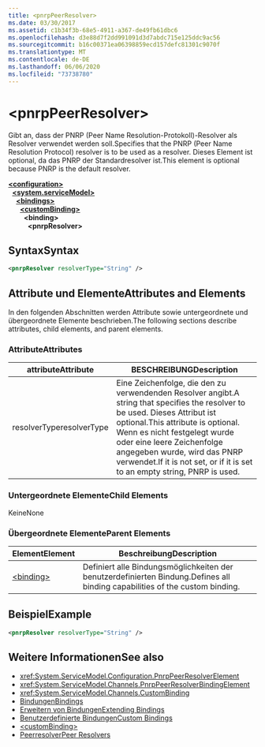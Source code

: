 ```yaml
---
title: <pnrpPeerResolver>
ms.date: 03/30/2017
ms.assetid: c1b34f3b-68e5-4911-a367-de49fb61dbc6
ms.openlocfilehash: d3e88d7f2dd991091d3d7abdc715e125ddc9ac56
ms.sourcegitcommit: b16c00371ea06398859ecd157defc81301c9070f
ms.translationtype: MT
ms.contentlocale: de-DE
ms.lasthandoff: 06/06/2020
ms.locfileid: "73738780"
---
```

# \<pnrpPeerResolver>
<span data-ttu-id="3438c-101">Gibt an, dass der PNRP (Peer Name Resolution-Protokoll)-Resolver als Resolver verwendet werden soll.</span><span class="sxs-lookup"><span data-stu-id="3438c-101">Specifies that the PNRP (Peer Name Resolution Protocol) resolver is to be used as a resolver.</span></span> <span data-ttu-id="3438c-102">Dieses Element ist optional, da das PNRP der Standardresolver ist.</span><span class="sxs-lookup"><span data-stu-id="3438c-102">This element is optional because PNRP is the default resolver.</span></span>  
  
[**\<configuration>**](../configuration-element.md)\
&nbsp;&nbsp;[**\<system.serviceModel>**](system-servicemodel.md)\
&nbsp;&nbsp;&nbsp;&nbsp;[**\<bindings>**](bindings.md)\
&nbsp;&nbsp;&nbsp;&nbsp;&nbsp;&nbsp;[**\<customBinding>**](custombinding.md)\
&nbsp;&nbsp;&nbsp;&nbsp;&nbsp;&nbsp;&nbsp;&nbsp;**\<binding>**\
&nbsp;&nbsp;&nbsp;&nbsp;&nbsp;&nbsp;&nbsp;&nbsp;&nbsp;&nbsp;**\<pnrpResolver>**  
  
## <a name="syntax"></a><span data-ttu-id="3438c-103">Syntax</span><span class="sxs-lookup"><span data-stu-id="3438c-103">Syntax</span></span>  
  
```xml  
<pnrpResolver resolverType="String" />
```  
  
## <a name="attributes-and-elements"></a><span data-ttu-id="3438c-104">Attribute und Elemente</span><span class="sxs-lookup"><span data-stu-id="3438c-104">Attributes and Elements</span></span>  
 <span data-ttu-id="3438c-105">In den folgenden Abschnitten werden Attribute sowie untergeordnete und übergeordnete Elemente beschrieben.</span><span class="sxs-lookup"><span data-stu-id="3438c-105">The following sections describe attributes, child elements, and parent elements.</span></span>  
  
### <a name="attributes"></a><span data-ttu-id="3438c-106">Attribute</span><span class="sxs-lookup"><span data-stu-id="3438c-106">Attributes</span></span>  
  
|<span data-ttu-id="3438c-107">attribute</span><span class="sxs-lookup"><span data-stu-id="3438c-107">Attribute</span></span>|<span data-ttu-id="3438c-108">BESCHREIBUNG</span><span class="sxs-lookup"><span data-stu-id="3438c-108">Description</span></span>|  
|---------------|-----------------|  
|<span data-ttu-id="3438c-109">resolverType</span><span class="sxs-lookup"><span data-stu-id="3438c-109">resolverType</span></span>|<span data-ttu-id="3438c-110">Eine Zeichenfolge, die den zu verwendenden Resolver angibt.</span><span class="sxs-lookup"><span data-stu-id="3438c-110">A string that specifies the resolver to be used.</span></span> <span data-ttu-id="3438c-111">Dieses Attribut ist optional.</span><span class="sxs-lookup"><span data-stu-id="3438c-111">This attribute is optional.</span></span> <span data-ttu-id="3438c-112">Wenn es nicht festgelegt wurde oder eine leere Zeichenfolge angegeben wurde, wird das PNRP verwendet.</span><span class="sxs-lookup"><span data-stu-id="3438c-112">If it is not set, or if it is set to an empty string, PNRP is used.</span></span>|  
  
### <a name="child-elements"></a><span data-ttu-id="3438c-113">Untergeordnete Elemente</span><span class="sxs-lookup"><span data-stu-id="3438c-113">Child Elements</span></span>  
 <span data-ttu-id="3438c-114">Keine</span><span class="sxs-lookup"><span data-stu-id="3438c-114">None</span></span>  
  
### <a name="parent-elements"></a><span data-ttu-id="3438c-115">Übergeordnete Elemente</span><span class="sxs-lookup"><span data-stu-id="3438c-115">Parent Elements</span></span>  
  
|<span data-ttu-id="3438c-116">Element</span><span class="sxs-lookup"><span data-stu-id="3438c-116">Element</span></span>|<span data-ttu-id="3438c-117">Beschreibung</span><span class="sxs-lookup"><span data-stu-id="3438c-117">Description</span></span>|  
|-------------|-----------------|  
|[\<binding>](bindings.md)|<span data-ttu-id="3438c-118">Definiert alle Bindungsmöglichkeiten der benutzerdefinierten Bindung.</span><span class="sxs-lookup"><span data-stu-id="3438c-118">Defines all binding capabilities of the custom binding.</span></span>|  
  
## <a name="example"></a><span data-ttu-id="3438c-119">Beispiel</span><span class="sxs-lookup"><span data-stu-id="3438c-119">Example</span></span>  
  
```xml  
<pnrpResolver resolverType="String" />
```  
  
## <a name="see-also"></a><span data-ttu-id="3438c-120">Weitere Informationen</span><span class="sxs-lookup"><span data-stu-id="3438c-120">See also</span></span>

- <xref:System.ServiceModel.Configuration.PnrpPeerResolverElement>
- <xref:System.ServiceModel.Channels.PnrpPeerResolverBindingElement>
- <xref:System.ServiceModel.Channels.CustomBinding>
- [<span data-ttu-id="3438c-121">Bindungen</span><span class="sxs-lookup"><span data-stu-id="3438c-121">Bindings</span></span>](../../../wcf/bindings.md)
- [<span data-ttu-id="3438c-122">Erweitern von Bindungen</span><span class="sxs-lookup"><span data-stu-id="3438c-122">Extending Bindings</span></span>](../../../wcf/extending/extending-bindings.md)
- [<span data-ttu-id="3438c-123">Benutzerdefinierte Bindungen</span><span class="sxs-lookup"><span data-stu-id="3438c-123">Custom Bindings</span></span>](../../../wcf/extending/custom-bindings.md)
- [\<customBinding>](custombinding.md)
- [<span data-ttu-id="3438c-124">Peerresolver</span><span class="sxs-lookup"><span data-stu-id="3438c-124">Peer Resolvers</span></span>](../../../wcf/feature-details/peer-resolvers.md)
